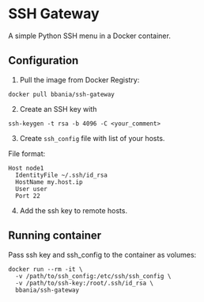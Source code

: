 # SSH Gateway

A simple Python SSH menu in a Docker container.

## Configuration

1. Pull the image from Docker Registry:

```
docker pull bbania/ssh-gateway
```

2. Create an SSH key with

```
ssh-keygen -t rsa -b 4096 -C <your_comment>
```

3. Create `ssh_config` file with list of your hosts.

File format:

```
Host node1
  IdentityFile ~/.ssh/id_rsa
  HostName my.host.ip
  User user
  Port 22
```

4. Add the ssh key to remote hosts.

## Running container

Pass ssh key and ssh_config to the container as volumes:

```
docker run --rm -it \
  -v /path/to/ssh_config:/etc/ssh/ssh_config \
  -v /path/to/ssh-key:/root/.ssh/id_rsa \
  bbania/ssh-gateway
```

